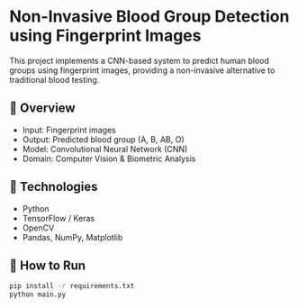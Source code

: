 # Non-Invasive Blood Group Detection using Fingerprint Images

This project implements a CNN-based system to predict human blood groups using fingerprint images, providing a non-invasive alternative to traditional blood testing.

## 🔬 Overview
- Input: Fingerprint images
- Output: Predicted blood group (A, B, AB, O)
- Model: Convolutional Neural Network (CNN)
- Domain: Computer Vision & Biometric Analysis

## 🧰 Technologies
- Python
- TensorFlow / Keras
- OpenCV
- Pandas, NumPy, Matplotlib

## 🚀 How to Run
```bash
pip install -r requirements.txt
python main.py
